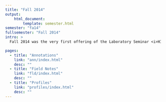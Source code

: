 ```yaml
---
title: "Fall 2014"
output:
    html_document:
        template: semester.html
semester: "fa14"
fullsemester: "Fall 2014"
intro: >
  Fall 2014 was the very first offering of the Laboratory Seminar <i>HIST GR8906: Craft and Science: Objects and Their Making in the Early Modern World</i> at Columbia University by the Making and Knowing Project. The course contributed to the collective production of <i><a href="https://edition640.makingandknowing.org/#/">Secrets of Craft and Nature in Renaissance France. A Digital Critical Edition and English Translation of BnF Ms. Fr. 640</a></i>. The yearly theme was Moldmaking and Metalworking, and students in the course explored processes related to this theme and conducted hands-on reconstructions of related entries in BnF Ms. Fr. 640. The results of their skill building work from the beginning of the semester are recorded in Fieldnotes. As students worked towards composing critical commentary for <i>Secrets of Craft and Nature</i> in the form of <a href="https://edition640.makingandknowing.org/#/essays">Research Essays</a>, they kept "Annotation" fieldnotes to document their research process, reconstructions, and hands-on work in the laboratory. Profiles were a way for students to introduce themselves to each other and the instructors. Other select course materials, such as collective notes and reference documents, are found in the Reference pages.

pages:
  - title: "Annotations"
    link: "ann/index.html"
    desc: ""
  - title: "Field Notes"
    link: "fld/index.html"
    desc: ""
  - title: "Profiles"
    link: "profiles/index.html"
    desc: ""
---
```

